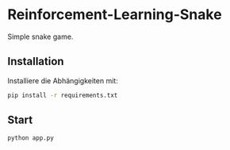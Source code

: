 # Reinforcement-Learning-Snake

Simple snake game.

## Installation

Installiere die Abhängigkeiten mit:

```bash
pip install -r requirements.txt
```

## Start

```bash
python app.py
```
